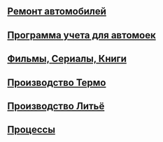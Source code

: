 ## [Ремонт автомобилей](remont)

## [Программа учета для автомоек](carwashnet)

## [Фильмы, Сериалы, Книги](mydb)

## [Производство Термо](thermo)

## [Производство Литьё](melt)

## [Процессы](processes)
